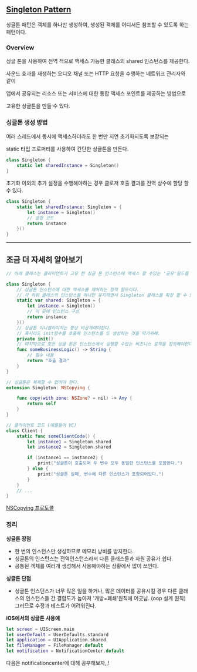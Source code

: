 ## [Singleton Pattern](https://developer.apple.com/documentation/swift/cocoa_design_patterns/managing_a_shared_resource_using_a_singleton)

싱글톤 패턴은 객체를 하나만 생성하여, 생성된 객체를 어디서든 참조할 수 있도록 하는 패턴이다.

### Overview

싱글 톤을 사용하여 전역 적으로 액세스 가능한 클래스의 shared 인스턴스를 제공한다.

사운드 효과를 재생하는 오디오 채널 또는 HTTP 요청을 수행하는 네트워크 관리자와 같이

앱에서 공유되는 리소스 또는 서비스에 대한 통합 액세스 포인트를 제공하는 방법으로

고유한 싱글톤을 만들 수 있다.

### 싱글톤 생성 방법

여러 스레드에서 동시에 액세스하더라도 한 번만 지연 초기화되도록 보장되는

static 타입 프로퍼티를 사용하여 간단한 싱글톤을 만든다.

```swift
class Singleton {
    static let sharedInstance = Singleton()
}
```

초기화 이외의 추가 설정을 수행해야하는 경우 클로저 호출 결과를 전역 상수에 할당 할 수 있다.

```swift
class Singleton {
    static let sharedInstance: Singleton = {
        let instance = Singleton()
        // 설정 코드
        return instance
    }()
}
```

---

## 조금 더 자세히 알아보기

```swift
// 아래 클래스는 클라이언트가 고유 한 싱글 톤 인스턴스에 액세스 할 수있는 '공유'필드를 정의한다.

class Singleton {
    // 싱글톤 인스턴스에 대한 액세스를 제어하는 정적 필드이다.
    // 각 하위 클래스의 인스턴스를 하나만 유지하면서 Singleton 클래스를 확장 할 수 있다.
    static var shared: Singleton = {
        let instance = Singleton()
        // 이 곳에 인스턴스 구성
        return instance
    }()
    // 싱글톤 이니셜라이저는 항상 비공개여야한다.
    // 혹시라도 init함수를 호출해 인스턴스를 또 생성하는 것을 막기위해.
    private init()
    // 마지막으로 모든 싱글 톤은 인스턴스에서 실행할 수있는 비즈니스 로직을 정의해야한다.
    func someBusinessLogic() -> String {
        // 함수 내용
        return "호출 결과"
    }
}

// 싱글톤은 복제할 수 없어야 한다.
extension Singleton: NSCopying {

    func copy(with zone: NSZone? = nil) -> Any {
        return self
    }
}

// 클라이언트 코드 (예를들어 VC)
class Client {
    static func someClientCode() {
        let instance1 = Singleton.shared
        let instance2 = Singleton.shared

        if (instance1 == instance2) {
            print("싱글톤이 호출되며 두 변수 모두 동일한 인스턴스를 포함한다.")
        } else {
            print("싱글톤 실패, 변수에 다른 인스턴스가 포함되어있다.")
        }
    }
    // ...
}
```

[NSCopying 프로토콜](https://developer.apple.com/documentation/foundation/nscopying)

### 정리

**싱글톤 장점**

- 한 번의 인스턴스만 생성하므로 메모리 낭비를 방지한다.
- 싱글톤의 인스턴스는 전역인스턴스라서 다른 클래스들과 자원 공유가 쉽다.
- 공통된 객체를 여러개 생성해서 사용해야하는 상황에서 많이 쓰인다.

**싱글톤 단점**

- 싱글톤 인스턴스가 너무 많은 일을 하거나, 많은 데이터를 공유시킬 경우
  다른 클래스의 인스턴스들 간 결합도가 높아져 '개방=폐쇄'원칙에 어긋남. (oop 설계 원칙)
  그러므로 수정과 테스트가 어려워진다.

**iOS에서의 싱글톤 사용예**

```swift
let screen = UIScreen.main
let userDefault = UserDefaults.standard
let application = UIApplication.shared
let fileManager = FileManager.default
let notification = NotificationCenter.default
```

다음은 notificationcenter에 대해 공부해보자,,!
